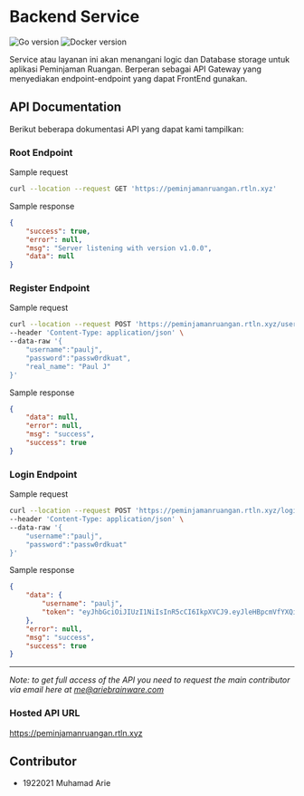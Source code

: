 # Backend Service

![Go version](https://img.shields.io/badge/Go-v1.19-lightblue)
![Docker version](https://img.shields.io/badge/docker--version-20.10.21-blue)

Service atau layanan ini akan menangani logic dan Database storage untuk aplikasi Peminjaman Ruangan. Berperan sebagai API Gateway yang menyediakan endpoint-endpoint yang dapat FrontEnd gunakan. 

## API Documentation

Berikut beberapa dokumentasi API yang dapat kami tampilkan:

### Root Endpoint

Sample request

```sh
curl --location --request GET 'https://peminjamanruangan.rtln.xyz'
```

Sample response

```json
{
    "success": true,
    "error": null,
    "msg": "Server listening with version v1.0.0",
    "data": null
}
```

### Register Endpoint

Sample request

```sh
curl --location --request POST 'https://peminjamanruangan.rtln.xyz/user/register' \
--header 'Content-Type: application/json' \
--data-raw '{
    "username":"paulj",
    "password":"passw0rdkuat",
    "real_name": "Paul J"
}'
```

Sample response

```json
{
    "data": null,
    "error": null,
    "msg": "success",
    "success": true
}
```

### Login Endpoint

Sample request

```sh
curl --location --request POST 'https://peminjamanruangan.rtln.xyz/login' \
--header 'Content-Type: application/json' \
--data-raw '{
    "username":"paulj",
    "password":"passw0rdkuat"
}'
```

Sample response

```json
{
    "data": {
        "username": "paulj",
        "token": "eyJhbGciOiJIUzI1NiIsInR5cCI6IkpXVCJ9.eyJleHBpcmVfYXQiOjE2NzE0MjUwOTksImlzc3VlZF9hdCI6MTY3MTIwOTA5OSwiaXNzdWVyIjoicGVtaW5qYW1hbi1ydWFuZ2FuIiwicm9sZV9pZCI6Miwicm9sZV9uYW1lIjoidXNlciIsInVzZXJuYW1lIjoicGF1bGoifQ.xWLaB43R_a0W1HBnX0BsXEJzMuBGd4tCyyM6_0nP2Ow"
    },
    "error": null,
    "msg": "success",
    "success": true
}   
```

---

_Note: to get full access of the API you need to request the main contributor via email here at [me@ariebrainware.com](mailto:me@ariebrainware.com)_

### Hosted API URL

https://peminjamanruangan.rtln.xyz

## Contributor

- 1922021 Muhamad Arie

